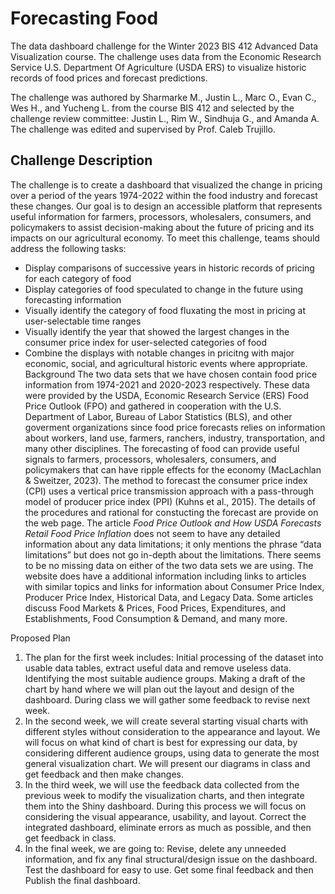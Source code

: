 # Forecasting Food
The data dashboard challenge for the Winter 2023 BIS 412 Advanced Data Visualization course. The challenge uses data from the Economic Research Service U.S. Department Of Agriculture (USDA ERS) to visualize historic records of food prices and forecast predictions.

The challenge was authored by Sharmarke M., Justin L., Marc O., Evan C., Wes H., and Yucheng L. from the course BIS 412 and selected by the challenge review committee: Justin L., Rim W., Sindhuja G., and Amanda A. The challenge was edited and supervised by Prof. Caleb Trujillo.

## Challenge Description      
The challenge is to create a dashboard that visualized the change in pricing over a period of the years 1974-2022 within the food industry and forecast these changes. Our goal is to design an accessible platform that represents useful information for farmers, processors, wholesalers, consumers, and policymakers to assist decision-making about the future of pricing and its impacts on our agricultural economy. To meet this challenge, teams should address the following tasks:

*	Display comparisons of successive years in historic records of pricing for each category of food
* Display categories of food speculated to change in the future using forecasting information
*	Visually identify the category of food fluxating the most in pricing at user-selectable time ranges
*	Visually identify the year that showed the largest changes in the consumer price index for user-selected categories of food
*	Combine the displays with notable changes in pricitng with major economic, social, and agricultural historic events where appropriate.
 
Background 
The two data sets that we have chosen contain food price information from 1974-2021 and 2020-2023 respectively. These data were provided by the USDA, Economic Research Service (ERS) Food Price Outlook (FPO) and gathered in cooperation with the U.S. Department of Labor, Bureau of Labor Statistics (BLS), and other goverment organizations since food price forecasts relies on information about workers, land use, farmers, ranchers, industry, transportation, and many other disciplines. The forecasting of food can provide useful signals to farmers, processors, wholesalers, consumers, and policymakers that can have ripple effects for the economy (MacLachlan & Sweitzer, 2023). The method to forecast the consumer price index (CPI) uses a vertical price transmission approach with a pass-through model of producer price index (PPI) (Kuhns et al., 2015). The details of the procedures and rational for constucting the forecast are provide on the web page.
The article _Food Price Outlook and How USDA Forecasts Retail Food Price Inflation_ does not seem to have any detailed information about any data limitations; it only mentions the phrase “data limitations” but does not go in-depth about the limitations. There seems to be no missing data on either of the two data sets we are using. The website does have a additional information including links to articles with similar topics and links for information about Consumer Price Index, Producer Price Index, Historical Data, and Legacy Data. Some articles discuss Food Markets & Prices, Food Prices, Expenditures, and Establishments, Food Consumption & Demand, and many more. 

Proposed Plan 
1. The plan for the first week includes: Initial processing of the dataset into usable data tables, extract useful data and remove useless data. Identifying the most suitable audience groups. Making a draft of the chart by hand where we will plan out the layout and design of the dashboard. During class we will gather some feedback to revise next week.
2. In the second week, we will create several starting visual charts with different styles without consideration to the appearance and layout. We will focus on what kind of chart is best for expressing our data, by considering different audience groups, using data to generate the most general visualization chart. We will present our diagrams in class and get feedback and then make changes.
3. In the third week, we will use the feedback data collected from the previous week to modify the visualization charts, and then integrate them into the Shiny dashboard. During this process we will focus on considering the visual appearance, usability, and layout. Correct the integrated dashboard, eliminate errors as much as possible, and then get feedback in class.
4. In the final week, we are going to: Revise, delete any unneeded information, and fix any final structural/design issue on the dashboard. Test the dashboard for easy to use. Get some final feedback and then Publish the final dashboard.

